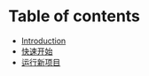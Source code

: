 # Table of contents

* [Introduction](README.md)
* [快速开始](quick-start.md)
* [运行新项目](run-new-project.md)

